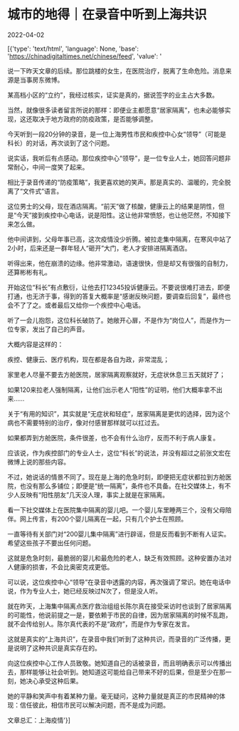 # 城市的地得｜在录音中听到上海共识

2022-04-02

[{'type': 'text/html', 'language': None, 'base': 'https://chinadigitaltimes.net/chinese/feed', 'value': '











说一下昨天文章的后续。那位跳楼的女生，在医院治疗，脱离了生命危险。消息来源是当事房东微博。

某高档小区的“立约”，我经过核实，证实是真的，据说签字的业主占大多数。

当然，就像很多读者留言所说的那样：即便业主都愿意“居家隔离”，也未必能够实现，这还取决于地方政府的防疫政策，是否能够调整。

今天听到一段20分钟的录音，是一位上海男性市民和疾控中心女“领导”（可能是科长）的对话，再次谈到了这个问题。

说实话，我听后有点感动。那位疾控中心“领导”，是一位专业人士，她回答问题非常耐心，中间一度笑了起来。

相比于录音传递的“防疫策略”，我更喜欢她的笑声。那是真实的、温暖的，完全脱离了“文件式”语言。

这位男士的父母，现在酒店隔离。“前天”做了核酸，健康云上的结果是阴性，但是“今天”接到疾控中心电话，说是阳性。这让他非常愤怒，也让他茫然，不知接下来怎么做。

他中间讲到，父母年事已高，这次疫情没少折腾。被拉走集中隔离，在寒风中站了2小时，后来还是一群年轻人“砸开”大门，老人才安排进隔离酒店。

听得出来，他在崩溃的边缘。他非常激动，语速很快，但是却又有很强的自制力，还算彬彬有礼。

开始这位“科长”有点敷衍，让他去打12345投诉健康云。不要说很难打进去，即便打通，也无济于事，得到的答复大概率是“感谢反映问题，要调查后回复”，最终也会不了了之。或者最后又给你一个疾控中心电话。

听了一会儿抱怨，这位科长破防了。她敞开心扉，不是作为“岗位人”，而是作为一位专家，发出了自己的声音。

大概内容是这样的：

疾控、健康云、医疗机构，现在都是各自为政，非常混乱；

家里老人尽量不要去方舱医院，居家隔离观察就好，无症状休息三五天就好了；

如果120来拉老人强制隔离，让他们出示老人“阳性”的证明，他们大概率拿不出来……

关于“有用的知识”，其实就是“无症状和轻症”，居家隔离是更优的选择，因为这个病也不需要特别的治疗，像对付感冒那样就可以扛过去。

如果都弄到方舱医院，条件很差，也不会有什么治疗，反而不利于病人康复。

应该说，作为疾控部门的专业人士，这位“科长”的说法，并没有超过之前张文宏在微博上说的那些内容。

不过，她说话的情景不同了。现在是上海的危急时刻，即便把无症状都拉到方舱医院，也没有那么多铺位；即便是“统一隔离”，条件也不具备。在社交媒体上，有不少人反映有“阳性朋友”几天没人理，事实上就是在家隔离。

看一下社交媒体上在医院集中隔离的婴儿吧。一个婴儿车里睡两三个，没有父母陪伴。网上传言，有200个婴儿隔离在一起，只有几个护士在照顾。

一直等待有关部门对“200婴儿集中隔离”进行辟谣，但是反而看到不断有人证实。希望这些孩子不要出任何问题。

这就是危急时刻，最脆弱的婴儿和最危险的老人，缺乏有效照顾。这种安置办法对人健康的损害，不会比奥密克戎更低。

可以说，这位疾控中心“领导”在录音中透露的内容，再次强调了常识。她在电话中说，作为专业人士，她已经反映过N次了，但是没人听。

就在昨天，上海集中隔离点医疗救治组组长陈尔真在接受采访时也谈到了居家隔离的可能性，他说前提之一是，要依赖于市民的自律，因为居家隔离的时候不乱跑，就不会传给别人。陈尔真代表的不是“政府”，而是作为专家在发言。

这就是真实的“上海共识”，在录音中我们听到了这种共识，而录音的广泛传播，更是说明了这种共识是真实存在的。

向这位疾控中心工作人员致敬。她知道自己的话被录音，而且明确表示可以传播出去，那样能够让社会听到。她知道这可能给自己带来不好的后果，但是至少在那一刻，她决心承受这种后果。

她的平静和笑声中有着某种力量。毫无疑问，这种力量就是真正的市民精神的体现：信任彼此，相信市民可以解决问题，而不是成为问题。

 文章总汇：上海疫情'}]